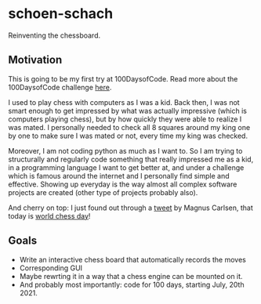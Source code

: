 # schoen-schach
Reinventing the chessboard.  

## Motivation
This is going to be my first try at 100DaysofCode. Read more about the 100DaysofCode challenge [here](https://www.100daysofcode.com/).  

I used to play chess with computers as I was a kid. Back then, I was not smart enough to get impressed by what was actually impressive (which is computers playing chess), but by how quickly they were able to realize I was mated. I personally needed to check all 8 squares around my king one by one to make sure I was mated or not, every time my king was checked.  

Moreover, I am not coding python as much as I want to. So I am trying to structurally and regularly code something that really impressed me as a kid, in a programming language I want to get better at, and under a challenge which is famous around the internet and I personally find simple and effective. Showing up everyday is the way almost all complex software projects are created (other type of projects probably also).  

And cherry on top: I just found out through a [tweet](https://twitter.com/MagnusCarlsen/status/1417513223914393606)
by Magnus Carlsen, that today is [world chess day](https://www.un.org/en/observances/world-chess-day)!
## Goals
* Write an interactive chess board that automatically records the moves
* Corresponding GUI
* Maybe rewrting it in a way that a chess engine can be mounted on it.
* And probably most importantly: code for 100 days, starting July, 20th 2021.